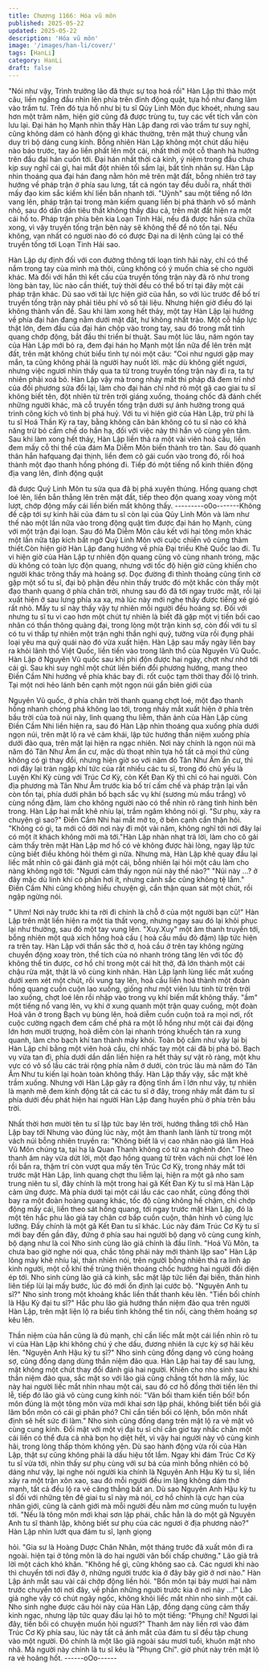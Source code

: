 ```yaml
---
title: Chương 1166: Hóa vũ môn
published: 2025-05-22
updated: 2025-05-22
description: 'Hóa vũ môn'
image: '/images/han-li/cover/'
tags: [HanLi]
category: HanLi
draft: false
---
```


"Nói như vậy, Trình trưởng lão đã thực sự toạ hoá rồi"
Hàn Lập thì thào một câu, liền ngẩng đầu nhìn lên phía trên đỉnh
động quật, tựa hồ như đang lâm vào trầm tư.
Trên đó tựa hồ như bị tu sĩ Qủy Linh Môn đục khoét, nhưng sau
hơn một trăm năm, hiện giờ cũng đã được trùng tu, tuy các vết
tích vẫn còn lưu lại.
Đại hán họ Mạnh nhìn thấy Hàn Lập đang rơi vào trầm tư suy
nghĩ, cũng không dám có hành động gì khác thường, trên mặt
thuỷ chung vẫn duy trì bộ dáng cung kính.
Bỗng nhiên Hàn Lập không một chút dấu hiệu nào báo trước, tay
áo liền phất lên một cái, nhất thời một cỗ thanh hà hướng trên
đầu đại hán cuốn tới.
Đại hán nhất thời cả kinh, ý niệm trong đầu chưa kịp suy nghĩ cái
gì, hai mắt đột nhiên tối sầm lại, bất tỉnh nhân sự.
Hàn Lập nhìn thoáng qua đại hán đang nằm hôn mê trên mặt đất,
bỗng nhiên trở tay hướng về pháp trận ở phía sau lưng, tất cả
ngón tay đều duỗi ra, nhất thời mấy đạo kim sắc kiếm khí liền bắn
nhanh tới.
"Uỳnh" sau một tiếng nổ lớn vang lên, pháp trận tại trong màn
kiếm quang liền bị phá thành vô số mảnh nhỏ, sau đó dần dần
tiêu thất không thấy đâu cả, trên mặt đất hiện ra một cái hố to.
Pháp trận phía bên kia Loạn Tinh Hải, nếu đã được hắn sửa chữa
xong, vì vậy truyền tống trận bên này sẽ không thể để nó tồn tại.
Nếu không, vạn nhất có người nào đó có được Đại na di lệnh
cũng lại có thể truyền tống tới Loạn Tinh Hải sao.

Hàn Lập dự định đối với con đường thông tới loạn tinh hải này,
chỉ có thể nắm trong tay của mình mà thôi, cũng không có ý muốn
chia sẻ cho người khác. Mà đối với hắn thì kết cấu của truyền
tống trận này đã rõ như trong lòng bàn tay, lúc nào cần thiết, tuỳ
thời đều có thể bố trí tại đây một cái pháp trận khác.
Dù sao với tài lực hiện giờ của hắn, so với lúc trước để bố trí
truyền tống trận này phải tiêu phí vô số tài liệu. Nhưng hiện giờ
điều đó lại không thành vấn đề.
Sau khi làm xong hết thảy, một tay Hàn Lập lại hướng về phía đại
hán đang nằm dưới mặt đất, hư không nhất trảo.
Một cỗ hấp lực thật lớn, đem đầu của đại hán chộp vào trong tay,
sau đó trong mắt tinh quang chớp động, bắt đầu thi triển bí thuật.
Sau một lúc lâu, năm ngón tay của Hàn Lập mới bỏ ra, đem đại
hán họ Mạnh một lần nữa để lên trên mặt đất, trên mặt không
chút biểu tình tự nói một câu:
"Coi như ngươi gặp may mắn, ta cũng không phải là người hay
nuốt lời. mặc dù không giết ngươi, nhưng việc ngươi nhìn thấy
qua ta từ trong truyền tống trận này đi ra, ta tự nhiên phải xoá bỏ.
Hàn Lập vậy mà trong nháy mắt thi pháp đã đem trí nhớ của đối
phương sửa đổi lại, làm cho đại hán chỉ nhớ rõ một gã cao giai tu
sĩ không biết tên, đột nhiên từ trên trời giáng xuống, thoáng chốc
đã đánh chết những người khác, mà cỗ truyền tống trận dưới sự
ảnh hưởng trong quá trình công kích vô tình bị phá huỷ.
Với tu vi hiện giờ của Hàn Lập, trừ phi là tu sĩ Hoá Thần Kỳ ra tay,
bằng không căn bản không có tu sĩ nào có khả năng trừ bỏ cấm
chế do hắn hạ, đối với việc này thì hắn vô cùng yên tâm. Sau khi
làm xong hết thảy, Hàn Lập liền thả ra một vài viên hoả cầu, liền
đem mấy cỗ thi thể của đám Ma Diễm Môn biến thành tro tàn.
Sau đó quanh thân hắn hafquang đại thịnh, liền đem cô gái cuốn
vào trong đó, rồi hoá thành một đạo thanh hồng phóng đi.
Tiếp đó một tiếng nổ kinh thiên động địa vang lên, đỉnh động quật

đã được Quỷ Linh Môn tu sửa qua đã bị phá xuyên thủng. Hồng
quang chợt loé lên, liền bắn thẳng lên trên mặt đất, tiếp theo độn
quang xoay vòng một lượt, chớp động mấy cái liền biến mất
không thấy.
---------o0o-------Không đề cập tới sự kinh hãi của đám tu sĩ còn lại của Qủy Linh
Môn và làm như thế nào một lần nữa vào trong động quật tìm
được đại hán họ Mạnh, cùng với một trận đại loạn. Sau đó Ma
Diễm Môn câu kết với hai tông môn khác một lần nữa tập kích bất
ngờ Quỷ Linh Môn với cuộc chiến vô cùng thảm thiết.Còn hiện giờ
Hàn Lập đang hướng về phía Đại triều Khê Quốc lao đi.
Tu vi hiện giờ của Hàn Lập tự nhiên độn quang cũng vô cùng
nhanh tróng, mặc dù không có toàn lực độn quang, nhưng với tốc
độ hiện giờ cũng khiến cho người khác trông thấy mà hoảng sợ.
Dọc đường đi thỉnh thoảng cũng tình cờ gặp một số tu sĩ, đại bộ
phận đều nhìn thấy trước đó một khắc còn thấy một đạo thanh
quang ở phía chân trời, nhưng sau đó đã tới ngay trước mặt, rồi
lại xuất hiện ở sau lưng phía xa xa, mà lúc này mới nghe thấy
được tiếng xé gió rất nhỏ.
Mấy tu sĩ này thấy vậy tự nhiên mỗi người đều hoảng sợ. Đối với
nhưng tu sĩ tu vi cao hơn một chút tự nhiên là biết đã gặp một vị
tiền bối cao nhân có thần thông quảng đại, trong lòng một trận
kinh sợ, còn đối với tu sĩ có tu vi thấp tự nhiên một trận nghi thần
nghi quỷ, tưởng vừa rồi đụng phải loại yêu ma quỷ quái nào đó
vừa xuất hiện.
Hàn Lập sau mấy ngày liền bay ra khỏi lãnh thổ Việt Quốc, liền
tiến vào trong lãnh thổ của Nguyên Vũ Quốc.
Hàn Lập ở Nguyên Vũ quốc sau khi phi độn được hai ngày, chợt
như nhớ tới cái gì. Sau khi suy nghĩ một chút liền biến đổi phương
hướng, mang theo Điền Cầm Nhi hướng về phía khác bay đi. rốt
cuộc tạm thời thay đổi lộ trình.
Tại một nơi hẻo lánh bên cạnh một ngọn núi gần biên giới của

Nguyên Vũ quốc, ở phía chân trời thanh quang chợt loé, một đạo
thanh hồng nhanh chóng phá không lao tới, trong nháy mắt xuất
hiện ở phía trên bầu trời của toà núi này, linh quang thu liễm, thân
ảnh của Hàn Lập cùng Điền Cầm Nhi liền hiện ra, sau đó Hàn Lập
nhìn thoáng qua xuống phía dưới ngọn núi, trên mặt lộ ra vẻ cảm
khái, lập tức hướng thần niệm xuống phía dưới đảo qua, trên mặt
lại hiện ra ngạc nhiên.
Nơi này chính là ngọn núi mà năm đó Tân Như Âm ẩn cư, mặc dù
thoạt nhìn tựa hồ tất cả mọi thứ cũng không có gì thay đổi, nhưng
hiện giờ so với năm đó Tân Như Âm ẩn cư, thì nơi đây lại tràn
ngập khí tức của rất nhiều các tu sĩ, trong đó chủ yếu là Luyện Khí
Kỳ cùng với Trúc Cơ Kỳ, còn Kết Đan Kỳ thì chỉ có hai người.
Còn địa phương mà Tân Như Âm trước kia bố trí cấm chế và
pháp trận lại vẫn còn tồn tại, phía dưới phân bố bạch sắc vụ khí
(sương mù mầu trắng) vô cùng nồng đậm, làm cho không người
nào có thể nhìn rõ ràng tình hình bên trong.
Hàn Lập hai mắt khẽ nhíu lại, trầm ngâm không nói gì.
"Sư phụ, xảy ra chuyện gì sao?" Điền Cầm Nhi hai mắt mở to, ở
bên cạnh cẩn thận hỏi.
"Không có gì, ta mới có dời nơi này đi một vài năm, không nghĩ
tới nơi đây lại có một ít khách không mời mà tới."Hàn Lập nhàn
nhạt trả lời, làm cho cô gái cảm thấy trên mặt Hàn Lập mơ hồ có
vẻ không được hài lòng, ngay lập tức cũng biết điều không hỏi
thêm gì nữa.
Nhưng mà, Hàn Lập khẽ quay đầu lại liếc mắt nhìn cô gái đánh
giá một cái, bỗng nhiên lại hỏi một câu làm cho nàng không ngờ
tới:
"Ngươi cảm thấy ngọn núi này thế nào?"
"Núi này …? ở đây mặc dù linh khí có phần hơi ít, nhưng cảnh
sắc cũng không tệ lắm." Điền Cầm Nhi cũng không hiểu chuyện
gì, cẩn thận quan sát một chút, rồi ngập ngừng nói.

" Uhm! Nơi này trước khi ta rời đi chính là chỗ ở của một người
bạn cũ!" Hàn Lập trên mặt liền hiện ra một tia thất vọng, nhưng
ngay sau đó lại khôi phục lại như thường, sau đó một tay vung
lên.
"Xuy.Xuy" một âm thanh truyền tới, bỗng nhiên một quả xích hồng
hoả cầu ( hoả cầu mầu đỏ đậm) lập tức hiện ra trên tay.
Hàn Lập với thần sắc thờ ơ, hoả cầu ở trên tay không ngừng
chuyển động xoay tròn, thể tích của nó nhanh tróng tăng lên với
tốc độ không thể tin được, cơ hồ chỉ trong một cái hít thở, đã lớn
thành một cái chậu rửa mặt, thật là vô cùng kinh nhân.
Hàn Lập lạnh lùng liếc mắt xuống dưới xem xét một chút, rồi vung
tay lên, hoả cầu liền hoá thành một đoàn hồng quang cuồn cuộn
lao xuống, giống như một viên lưu tinh từ trên trời lao xuống, chợt
loé lên rồi nhập vào trong vụ khí biến mất không thấy.
"ầm" một tiếng nổ vang lên, vụ khí ở xung quanh một trận quay
cuồng, một đoàn Hoả vân ở trong Bạch vụ bùng lên, hoả diễm
cuồn cuộn toả ra mọi nơi, rốt cuộc cường ngạch đem cấm chế
phá ra một lỗ hổng như một cái đại động lớn hơn mười trượng,
hoả diễm còn lại nhanh tróng khuếch tán ra xung quanh, làm cho
bạch khí tan thành mây khói.
Toàn bộ cấm như vậy lại bị Hàn Lập chỉ bằng một viên hoả cầu,
chỉ nhấc tay một cái đã bị phá bỏ.
Bạch vụ vừa tan đi, phía dưới dần dần liền hiện ra hết thảy sự vật
rõ ràng, một khu vực có vô số lầu các trải rộng phía nằm ở dưới,
còn trúc lâu mà năm đó Tân Âm Như tu kiến lại hoàn toàn không
thấy.
Hàn Lập thấy vậy, sắc mặt khẽ trầm xuống.
Nhưng với Hàn Lập gây ra động tĩnh ầm ĩ lớn như vậy, tự nhiên là
mạnh mẽ đem kinh động tất cả các tu sĩ ở đây, trong nháy mắt
đám tu sĩ phía dưới đều phát hiện hai người Hàn Lập đang huyền
phù ở phía trên bầu trời.

Nhất thời hơn mười tên tu sĩ lập tức bay lên trời, hướng thẳng tới
chỗ Hàn Lập bay tới
Nhưng vào đúng lúc này, một âm thanh lanh lảnh từ trong một
vách núi bỗng nhiên truyền ra:
"Không biết là vị cao nhân nào giá lâm Hoá Vũ Môn chúng ta, tại
hạ là Quan Thanh không có từ xa nghênh đón." Theo thanh âm
này vừa dứt lời, một đạo hồng quang từ trên vách núi chợt loé lên
rồi bắn ra, thậm trí còn vượt qua mấy tên Trúc Cơ Kỳ, trong nháy
mắt tới trước mặt Hàn Lập, linh quang chợt thu liễm lại, hiện ra
một gã nho sam trung niên tu sĩ, đây chính là một trong hai gã Kết
Đan Kỳ tu sĩ mà Hàn Lập cảm ứng được.
Mà phía dưới tại một cái lầu các cao nhất, cũng đồng thời bay ra
một đoàn hoàng quang khác, tốc độ cũng không hề chậm, chỉ
chớp động mấy cái, liền theo sát hồng quang, tới ngay trước mặt
Hàn Lập, đó là một tên hắc phu lão giả tay chân cơ bắp cuồn
cuộn, thân hình vô cùng lực lưỡng.
Đấy chính là một gã Kết Đan tu sĩ khác.
Lúc này đám Trúc Cơ Kỳ tu sĩ mới bay đến gần đây, đứng ở phía
sau hai người bộ dạng vô cùng cung kính, bộ dạng như là coi Nho
sinh cùng lão giả chính là đầu lĩnh.
"Hoá Vũ Môn, ta chưa bao giờ nghe nói qua, chắc tông phái này
mới thành lập sao" Hàn Lập lông mày khẽ nhíu lại, thản nhiên nói,
trên người bỗng nhiên thả ra linh áp kinh người, một cỗ khí thế
trùng thiên thoáng chốc hướng hai người đối diện ép tới.
Nho sinh cùng lão giả cả kinh, sắc mặt lập tức liền đại biến, thân
hình liên tiếp lùi lại mấy bước, lúc đó mới ổn định lại cước bộ.
"Nguyên Anh tu sĩ?" Nho sinh trong một khoảng khắc liền thất
thanh kêu lên.
"Tiền bối chính là Hậu Kỳ đại tu sĩ?" Hắc phu lão giả hướng thần
niệm đảo qua trên người Hàn Lập, trên mặt liện lộ ra biểu tình
không thể tin nổi, càng thêm hoảng sợ kêu lên.

Thần niệm của hắn cũng là đủ mạnh, chỉ cần liếc mắt một cái liền
nhìn rõ tu vi của Hàn Lập khi không chú ý che dấu, đương nhiên
là cực kỳ sợ hãi kêu lên.
"Nguyên Anh Hậu kỳ tu sĩ?" Nho sinh cũng đồng dạng vô cùng
hoảng sợ, cũng đồng dạng dùng thần niệm đảo qua.
Hàn Lập hai tay để sau lưng, mặt không một chút thay đổi đánh
giá hai người.
Khiên cho nho sinh sau khi thần niệm đảo qua, sắc mặt so với lão
giả cũng chẳng tốt hơn là mấy, lúc này hai người liếc mắt nhìn
nhau một cái, sau đó cơ hồ đồng thời tiến lên thi lễ, tiếp đó lão giả
vô cùng cung kính nói:
"Vãn bối tham kiến tiền bối! bổn môn đúng là một tông môn vừa
mới khai sơn lập phái, không biết tiền bối giá lâm bổn môn có cái
gì phân phó? Chỉ cần tiền bối có lệnh, bổn môn nhất định sẽ hết
sức đi làm." Nho sinh cũng đồng dạng trên mặt lộ ra vẻ mặt vô
cùng cung kính. Đối mặt với một vị đại tu sĩ chỉ cần giơ tay nhấc
chân một cái liền có thể đưa cả nhà bọn họ diệt hết, vì vậy hai
người này vô cùng kinh hãi, trong lòng thấp thỏm không yên.
Dù sao hành động vừa rồi của Hàn Lập, thật sự cũng không phải
là dấu hiệu tốt lắm.
Ngay khi đám Trúc Cơ Kỳ tu sĩ vừa tới, nhìn thấy sư phụ cùng với
sư bá của mình bỗng nhiên có bộ dáng như vậy, lại nghe nói
người kia chính là Nguyên Anh Hậu Kỳ tu sĩ, liền xảy ra một trận
xôn xao, sau đó mỗi người đều im lặng không dám thở mạnh, tất
cả đều lộ ra vẻ căng thẳng bất an.
Dù sao Nguyên Anh Hậu kỳ tu sĩ đối với những tên đê giai tu sĩ
này mà nói, cơ hồ chính là cực hạn của nhân giới, cũng là cảnh
giới mà mỗi người đều nằm mơ cũng muốn tu luyện tới.
"Nếu là tông môn mới khai sơn lập phái, chắc hẳn là do một gã
Nguyên Anh tu sĩ thành lập, không biết sư phụ của các ngươi ở
địa phương nào?" Hàn Lập nhìn lướt qua đám tu sĩ, lạnh giọng

hỏi.
"Gia sư là Hoàng Dược Chân Nhân, một tháng trước đã xuất môn
đi ra ngoài. hiện tại ở tông môn là do hai người vãn bối chấp
chưởng." Lão giả trả lời một cách khó khăn.
"Không hề gì, cũng không sao cả. Các ngươi khi nào thì chuyển
tới nơi đây ở, những người trước kia ở đây bây giờ ở nơi nào."
Hàn Lập ánh mắt sau vài cái chớp động liền hỏi.
"Bổn môn tại bảy mươi hai năm trước chuyển tới nơi đây, về phần
những người trước kia ở nơi này …!" Lão giả nghe vậy có chút
ngây ngốc, không khỏi liếc mắt nhìn nho sinh một cái.
Nho sinh nghe được câu hỏi này của Hàn Lập, đồng dạng cũng
cảm thấy kinh ngạc, nhưng lập tức quay đầu lại hô to một tiếng:
"Phụng chí! Ngươi lại đây, tiền bối có chuyện muốn hỏi ngươi?"
Thanh âm này liền rơi vào đám Trúc Cơ Kỳ phía sau, lúc này tất
cả ánh mắt của đám tu sĩ đều tập chung vào một người.
Đó chính là một lão giả ngoài sáu mươi tuổi, khuôn mặt nho nhã.
Mà người này chính là tu sĩ kêu là "Phụng Chí". giờ phút này trên
mặt lộ ra vẻ hoảng hốt.
------oOo------
